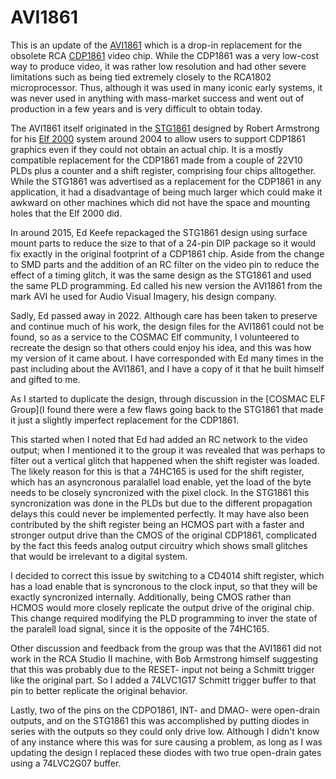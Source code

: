 # AVI1861

This is an update of the [AVI1861](http://www.cosmacvip.com/avi1861/avi1861.html) which is a drop-in replacement for the obsolete RCA [CDP1861](http://www.cosmacelf.com/publications/data-sheets/cdp1861.pdf) video chip. While the CDP1861 was a very low-cost way to produce video, it was rather low resolution and had other severe limitations such as being tied extremely closely to the RCA1802 microprocessor. Thus, although it was used in many iconic early systems, it was never used in anything with mass-market success and went out of production in a few years and is very difficult to obtain today.

The AVI1861 itself originated in the [STG1861](http://www.sparetimegizmos.com/Hardware/Elf2K_Accessories.htm#STG1681%20Pixie%20Graphics%20Replacement) designed by Robert Armstrong for his [Elf 2000](http://www.sparetimegizmos.com/Hardware/Elf2K.htm) system around 2004 to allow users to support CDP1861 graphics even if they could not obtain an actual chip. It is a mostly compatible replacement for the CDP1861 made from a couple of 22V10 PLDs plus a counter and a shift register, comprising four chips alltogether. While the STG1861 was advertised as a replacement for the CDP1861 in any application, it had a disadvantage of being much larger which could make it awkward on other machines which did not have the space and mounting holes that the Elf 2000 did.

In around 2015, Ed Keefe repackaged the STG1861 design using surface mount parts to reduce the size to that of a 24-pin DIP package so it would fix exactly in the original footprint of a CDP1861 chip. Aside from the change to SMD parts and the addition of an RC filter on the video pin to reduce the effect of a timing glitch, it was the same design as the STG1861 and used the same PLD programming. Ed called his new version the AVI1861 from the mark AVI he used for Audio Visual Imagery, his design company.

Sadly, Ed passed away in 2022. Although care has been taken to preserve and continue much of his work, the design files for the AVI1861 could not be found, so as a service to the COSMAC Elf community, I volunteered to recreate the design so that others could enjoy his idea, and this was how my version of it came about. I have corresponded with Ed many times in the past including about the AVI1861, and I have a copy of it that he built himself and gifted to me.

As I started to duplicate the design, through discussion in the [COSMAC ELF Group](I found there were a few flaws going back to the STG1861 that made it just a slightly imperfect replacement for the CDP1861.

This started when I noted that Ed had added an RC network to the video output; when I mentioned it to the group it was revealed that was perhaps to filter out a vertical glitch that happened when the shift register was loaded. The likely reason for this is that a 74HC165 is used for the shift register, which has an asyncronous paralallel load enable, yet the load of the byte needs to be closely syncronized with the pixel clock. In the STG1861 this syncronization was done in the PLDs but due to the different propagation delays this could never be implemented perfectly. It may have also been contributed by the shift register being an HCMOS part with a faster and stronger output drive than the CMOS of the original CDP1861, complicated by the fact this feeds analog output circuitry which shows small glitches that would be irrelevant to a digital system.

I decided to correct this issue by switching to a CD4014 shift register, which has a load enable that is syncronous to the clock input, so that they will be exactly syncronized internally. Additionally, being CMOS rather than HCMOS would more closely replicate the output drive of the original chip. This change required modifying the PLD programming to inver the state of the paralell load signal, since it is the opposite of the 74HC165.

Other discussion and feedback from the group was that the AVI1861 did not work in the RCA Studio II machine, with Bob Armstrong himself suggesting that this was probably due to the RESET- input not being a Schmitt trigger like the original part. So I added a 74LVC1G17 Schmitt trigger buffer to that pin to better replicate the original behavior.

Lastly, two of the pins on the CDPO1861, INT- and DMAO- were open-drain outputs, and on the STG1861 this was accomplished by putting diodes in series with the outputs so they could only drive low. Although I didn't know of any instance where this was for sure causing a problem, as long as I was updating the design I replaced these diodes with two true open-drain gates using a 74LVC2G07 buffer.
